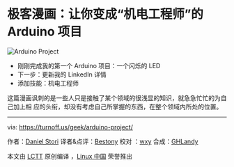 # 极客漫画：让你变成“机电工程师”的 Arduino 项目

![Arduino Project](./arduino-project.png)

- 刚刚完成我的第一个 Arduino 项目：一个闪烁的 LED
- 下一步：更新我的 LinkedIn 详情
- 添加技能：机电工程师

这篇漫画讽刺的是一些人只是接触了某个领域的很浅显的知识，就急急忙忙的为自己加上相
应的头衔，却没有考虑自己所掌握的东西，在整个领域内所处的位置。

---

via: https://turnoff.us/geek/arduino-project/

作者：[Daniel Stori][a] 译者&点评：[Bestony](https://github.com/Bestony) 校对
：[wxy](https://github.com/wxy) 合成：[GHLandy](https://github.com/GHLandy)

本文由 [LCTT](https://github.com/LCTT/TranslateProject) 原创编译
，[Linux 中国](https://linux.cn/) 荣誉推出

[a]: http://turnoff.us/about/
